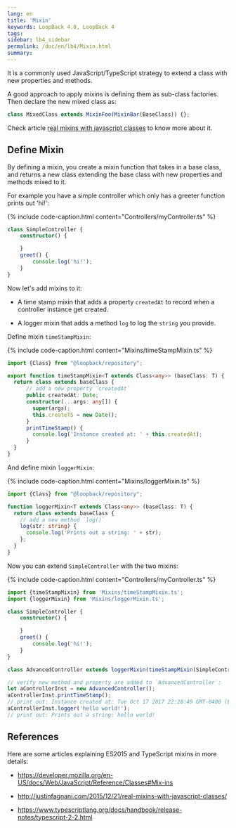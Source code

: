 ```yaml
---
lang: en
title: 'Mixin'
keywords: LoopBack 4.0, LoopBack 4
tags:
sidebar: lb4_sidebar
permalink: /doc/en/lb4/Mixin.html
summary:
---
```


It is a commonly used JavaScript/TypeScript strategy to extend a class with new properties and methods.

A good approach to apply mixins is defining them as sub-class factories.
Then declare the new mixed class as:

```js
class MixedClass extends MixinFoo(MixinBar(BaseClass)) {};
```

Check article [real mixins with javascript classes](http://justinfagnani.com/2015/12/21/real-mixins-with-javascript-classes/) 
to know more about it.

## Define Mixin

By defining a mixin, you create a mixin function that takes in a base class, 
and returns a new class extending the base class with new properties and methods mixed to it.

For example you have a simple controller which only has a greeter function prints out 'hi!':

{% include code-caption.html content="Controllers/myController.ts" %}

```ts
class SimpleController {
    constructor() {

    }
    greet() {
        console.log('hi!');
    }
}
```

Now let's add mixins to it:

- A time stamp mixin that adds a property `createdAt` to record when a controller instance get created.

- A logger mixin that adds a method `log` to log the `string` you provide.

Define mixin `timeStampMixin`:

{% include code-caption.html content="Mixins/timeStampMixin.ts" %}

```ts
import {Class} from "@loopback/repository";

export function timeStampMixin<T extends Class<any>> (baseClass: T) {
  return class extends baseClass {
      // add a new property `createdAt`
      public createdAt: Date;
      constructor(...args: any[]) {
        super(args);
        this.createTS = new Date();
      }
      printTimeStamp() {
        console.log('Instance created at: ' + this.createdAt);  
      }
  }
}
```

And define mixin `loggerMixin`:

{% include code-caption.html content="Mixins/loggerMixin.ts" %}

```ts
import {Class} from "@loopback/repository";

function loggerMixin<T extends Class<any>> (baseClass: T) {
  return class extends baseClass {
    // add a new method `log()`
    log(str: string) {
      console.log('Prints out a string: ' + str);
    };
  }
}
```

Now you can extend `SimpleController` with the two mixins:

{% include code-caption.html content="Controllers/myController.ts" %}

```ts
import {timeStampMixin} from 'Mixins/timeStampMixin.ts';
import {loggerMixin} from 'Mixins/loggerMixin.ts';

class SimpleController {
    constructor() {

    }
    greet() {
        console.log('hi!');
    }
}

class AdvancedController extends loggerMixin(timeStampMixin(SimpleController)) {};

// verify new method and property are added to `AdvancedController`:
let aControllerInst = new AdvancedController();
aControllerInst.printTimeStamp();
// print out: Instance created at: Tue Oct 17 2017 22:28:49 GMT-0400 (EDT)
aControllerInst.logger('hello world!');
// print out: Prints out a string: hello world!
```

## References

Here are some articles explaining ES2015 and TypeScript mixins in more details:

- https://developer.mozilla.org/en-US/docs/Web/JavaScript/Reference/Classes#Mix-ins

- http://justinfagnani.com/2015/12/21/real-mixins-with-javascript-classes/

- https://www.typescriptlang.org/docs/handbook/release-notes/typescript-2-2.html